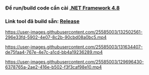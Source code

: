 ﻿### Để run/build code cần cài [.NET Framework 4.8](https://dotnet.microsoft.com/download/dotnet-framework/net48)

### Link tool đã build sẵn: [Release](https://github.com/jam196/WindowsProgrammingExercises/tree/master/Windows%20Programming%20Exercises/bin/Release)

https://user-images.githubusercontent.com/25585003/132502561-296e33fd-5902-4e07-8c2b-90cbd08a0bc5.mp4


https://user-images.githubusercontent.com/25585003/131634407-de75faa4-767e-4e7c-a1cd-bb4a19236289.mp4


https://user-images.githubusercontent.com/25585003/129696430-6378765a-2ae2-416e-b502-f3f3caf98e10.mp4
